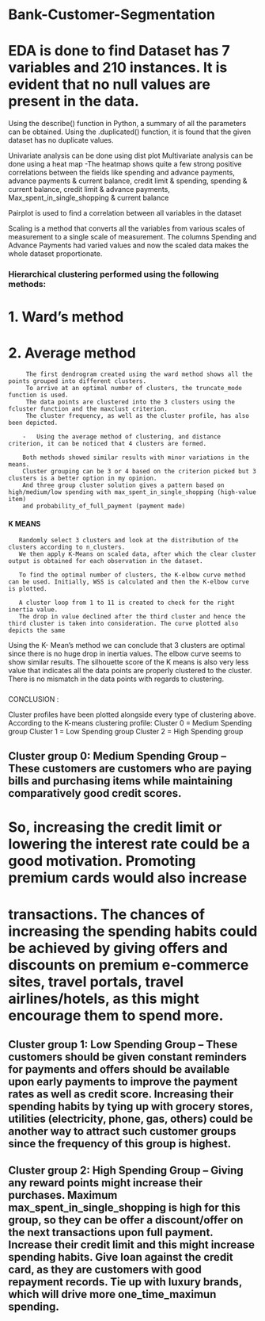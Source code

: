# Bank-Customer-Segmentation



# EDA is done to find Dataset has 7 variables and 210 instances. It is evident that no null values are present in the data. 

   Using the describe() function in Python, a summary of all the parameters can be obtained.
   Using the .duplicated() function, it is found that the given dataset has no duplicate values.
   
   Univariate analysis can be done using dist plot
   Multivariate analysis can be done using a heat map
   -The heatmap shows quite a few strong positive correlations between the fields like spending and advance payments, advance payments & current balance, credit limit 
     & spending, spending & current balance, credit limit & advance payments, Max_spent_in_single_shopping & current balance

  Pairplot is used to find a correlation between all variables in the dataset

  Scaling is a method that converts all the variables from various scales of measurement to a single scale of measurement. The columns Spending and Advance Payments had 
        varied values and now the scaled data makes the whole dataset proportionate.
 
###     Hierarchical clustering performed using the following methods:
#           1. Ward’s method 
#           2. Average method
            
         The first dendrogram created using the ward method shows all the points grouped into different clusters. 
         To arrive at an optimal number of clusters, the truncate_mode function is used. 
         The data points are clustered into the 3 clusters using the fcluster function and the maxclust criterion. 
         The cluster frequency, as well as the cluster profile, has also been depicted.
         
        -   Using the average method of clustering, and distance criterion, it can be noticed that 4 clusters are formed.
 
        Both methods showed similar results with minor variations in the means. 
        Cluster grouping can be 3 or 4 based on the criterion picked but 3 clusters is a better option in my opinion.
        And three group cluster solution gives a pattern based on high/medium/low spending with max_spent_in_single_shopping (high-value item) 
        and probability_of_full_payment (payment made)
        
####   K MEANS

       Randomly select 3 clusters and look at the distribution of the clusters according to n_clusters. 
       We then apply K-Means on scaled data, after which the clear cluster output is obtained for each observation in the dataset.
       
       To find the optimal number of clusters, the K-elbow curve method can be used. Initially, WSS is calculated and then the K-elbow curve is plotted.

       A cluster loop from 1 to 11 is created to check for the right inertia value. 
       The drop in value declined after the third cluster and hence the third cluster is taken into consideration. The curve plotted also depicts the same

   Using the K- Mean’s method we can conclude that 3 clusters are optimal since there is no huge drop in inertia values.
       The elbow curve seems to show similar results. The silhouette score of the K means is also very less value that indicates all the data points are properly clustered to          the cluster.  There is no mismatch in the data points with regards to clustering.

#####
CONCLUSION : 

Cluster profiles have been plotted alongside every type of clustering above. According to the K-means clustering profile:
Cluster 0 = Medium Spending group
Cluster 1 = Low Spending group 
Cluster 2 = High Spending group


## Cluster group 0: Medium Spending Group – These customers are customers who are paying bills and purchasing items while maintaining comparatively good credit scores.
 #                                        So, increasing the credit limit or lowering the interest rate could be a good motivation. Promoting premium cards would also increase 
 #                                        transactions. The chances of increasing the spending habits could be achieved by giving offers and discounts on premium e-commerce                                               sites, travel portals, travel airlines/hotels, as this might encourage them to spend more.
 
 
## Cluster group 1: Low Spending Group – These customers should be given constant reminders for payments and offers should be available upon early payments to improve the                                                 payment rates as well as credit score. Increasing their spending habits by tying up with grocery stores, utilities (electricity, phone,                                          gas, others) could be another way to attract such customer groups since the frequency of this group is highest.

## Cluster group 2: High Spending Group – Giving any reward points might increase their purchases. Maximum max_spent_in_single_shopping is high for this group, so they can be                                             offer a discount/offer on the next transactions upon full payment. Increase their credit limit and this might increase spending habits.                                           Give loan against the credit card, as they are customers with good repayment records. Tie up with luxury brands, which will drive more                                           one_time_maximun spending.



